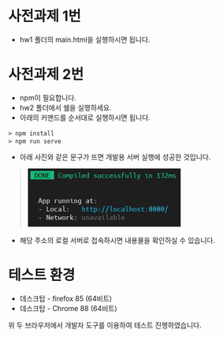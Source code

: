 # 사전과제 1번
* hw1 폴더의 main.html을 실행하시면 됩니다.   
    
  
# 사전과제 2번
* npm이 필요합니다.
* hw2 폴더에서 쉘을 실행하세요.
* 아래의 커맨드를 순서대로 실행하시면 됩니다.
```
> npm install
> npm run serve
```
* 아래 사진와 같은 문구가 뜨면 개발용 서버 실행에 성공한 것입니다.     
>![App running at: -Local http://localhost:8080/ ...](./vue_runserver.jpg)
* 해당 주소의 로컬 서버로 접속하시면 내용물을 확인하실 수 있습니다.
   
   
# 테스트 환경
* 데스크탑 - firefox 85 (64비트)
* 데스크탑 - Chrome 88 (64비트)   

위 두 브라우저에서 개발자 도구를 이용하여 테스트 진행하였습니다.